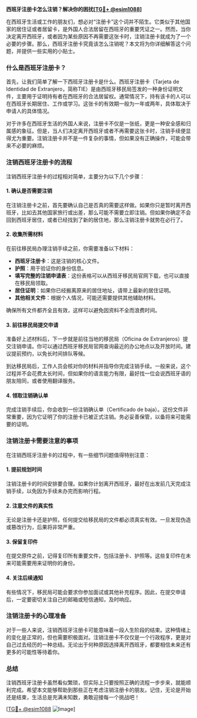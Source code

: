 **西班牙注册卡怎么注销？解决你的困扰[[TG💪+ @esim1088](https://t.me/s/esim1088)]**

在西班牙生活或工作的朋友们，想必对“注册卡”这个词并不陌生。它类似于其他国家的居住证或者居留卡，是外国人合法居留在西班牙的重要凭证之一。然而，当你决定离开西班牙，或者因为某些原因不再需要这张卡时，注销注册卡就成为了一个必要的步骤。那么，西班牙注册卡究竟该怎么注销呢？本文将为你详细解答这个问题，并提供一些实用的小贴士。

### 什么是西班牙注册卡？

首先，让我们简单了解一下西班牙注册卡是什么。西班牙注册卡（Tarjeta de Identidad de Extranjero，简称TIE）是由西班牙移民局签发的一种身份证明文件，主要用于证明持有者在西班牙的合法居留权。通常情况下，持有该卡的人可以在西班牙长期居住、工作或学习。这张卡的有效期一般为一年或两年，具体取决于申请人的具体情况。

对于许多在西班牙生活的外国人来说，注册卡不仅是一张纸，更是一种安全感和归属感的象征。但是，当人们决定离开西班牙或者不再需要这张卡时，注销手续便显得尤为重要。注销注册卡并不是一件复杂的事情，但如果没有正确操作，可能会带来不必要的麻烦。

### 注销西班牙注册卡的流程

注销西班牙注册卡的过程相对简单，主要分为以下几个步骤：

#### 1. 确认是否需要注销

在注销注册卡之前，首先要确认自己是否真的需要这样做。如果你只是暂时离开西班牙，比如去其他国家旅行或出差，那么可能不需要立即注销。但如果你确定不会回到西班牙居住，或者已经找到了新的居住地，那么注销注册卡就势在必行了。

#### 2. 收集所需材料

在前往移民局办理注销手续之前，你需要准备以下材料：

- **西班牙注册卡**：这是注销的核心文件。
- **护照**：用于验证你的身份信息。
- **填写完整的注销申请表**：这份表格可以从西班牙移民局官网下载，也可以直接在移民局领取。
- **居住证明**：如果你已经搬离原来的居住地址，请带上最新的居住证明。
- **其他相关文件**：根据个人情况，可能还需要提供其他辅助材料。

确保所有文件都齐全且有效，这样可以避免因资料不全而浪费时间。

#### 3. 前往移民局提交申请

准备好上述材料后，下一步就是前往当地的移民局（Oficina de Extranjeros）提交注销申请。你可以通过西班牙移民局官网查询最近的办公地点以及开放时间。建议提前预约，以免长时间排队等候。

到达移民局后，工作人员会核对你的材料并指导你完成注销手续。一般来说，这个过程并不会花费太长时间，但如果你的语言能力有限，最好找一位会说西班牙语的朋友陪同，或者使用翻译服务。

#### 4. 领取注销确认单

完成注销手续后，你会收到一份注销确认单（Certificado de baja）。这份文件非常重要，因为它证明了你的注册卡已被正式注销。务必妥善保管，以备将来可能需要的证明。

### 注销注册卡需要注意的事项

在注销西班牙注册卡的过程中，有一些细节问题值得特别注意：

#### 1. 提前规划时间

注销注册卡的时间安排要合理。如果你计划离开西班牙，最好在出发前几天完成注销手续，以免因为手续未办完而影响行程。

#### 2. 注意文件的真实性

无论是注册卡还是护照，任何提交给移民局的文件都必须真实有效。一旦发现伪造或篡改行为，后果将非常严重。

#### 3. 保留复印件

在提交原件之前，记得复印所有重要文件，包括注册卡、护照等。这些复印件在未来可能需要用来证明你的身份。

#### 4. 关注后续通知

有些情况下，移民局可能会要求你参加面试或其他补充程序。因此，在提交申请后，一定要密切关注自己的邮箱或短信通知，及时响应。

### 注销注册卡的心理准备

对于一些人来说，注销西班牙注册卡可能意味着一段人生阶段的结束。这种情绪上的变化是正常的，但也需要积极面对。注销注册卡不仅仅是一个行政程序，更是对自己过去经历的一种总结。无论出于何种原因选择离开西班牙，都要相信未来还有更多的可能性等待着你。

### 总结

注销西班牙注册卡虽然看似繁琐，但实际上只要按照正确的流程一步步来，就能顺利完成。希望本文能够帮助到那些正在考虑注销注册卡的朋友。记住，无论是开始还是结束，生活总是充满未知数，勇敢迎接每一个挑战吧！

[[TG💪+ @esim1088](https://t.me/s/esim1088) ![Image](https://i.postimg.cc/4NQfJmqS/Snipaste-2025-05-13-00-14-12.png)]